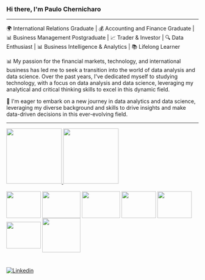 ### Hi there, I'm Paulo Chernicharo 

---

🌍 International Relations Graduate | 💰 Accounting and Finance Graduate | 📊 Business Management Postgraduate | 📈 Trader & Investor | 🔍 Data Enthusiast | 📊 Business Intelligence & Analytics | 📚 Lifelong Learner 

📊 My passion for the financial markets, technology, and international business has led me to seek a transition into the world of data analysis and data science. Over the past years, I've dedicated myself to studying technology, with a focus on data analysis and data science, leveraging my analytical and critical thinking skills to excel in this dynamic field. 

🚀 I'm eager to embark on a new journey in data analytics and data science, leveraging my diverse background and skills to drive insights and make data-driven decisions in this ever-evolving field.


---

<div align="">
  <a href="https://github.com/pchernic">
    <img height="145em" src="https://github-readme-stats.vercel.app/api?username=pchernic&count_private=true&include_all_commits=true&show_icons=true&theme=dracula&hide_border=false&show_owner=true"/>
    <img height="145em" src="https://github-readme-stats.vercel.app/api/top-langs/?username=pchernic&theme=dracula&hide_border=false&&layout=compact"/>
  </a>
</div>

<div style="display: inline_block"><br>
  
  <img align="center" height="70" width="90" src="https://cdn.jsdelivr.net/gh/devicons/devicon/icons/python/python-original.svg" />

  <img align="center" height="70" width="100" src="https://on-train.com/wp-content/uploads/2021/03/Presentation1-1024x576.png" />
  
  <img align="center" height="70" width="100" src="https://i.ytimg.com/vi/cZ8QKuns-a8/maxresdefault.jpg"/>
          
  <img align="center" height="70" width="90" src="https://cdn.jsdelivr.net/gh/devicons/devicon/icons/mysql/mysql-original-wordmark.svg" />
 
  <img align="center" height="70" width="90" src="https://www.producttranquility.com/wp-content/uploads/2021/07/Google-Looker-Logo-Full.svg"> 

  <img align="center" height="70" width="90" src = "https://www.tekenable.ie/wp-content/uploads/2019/09/PowerBI-Icon-Transparent.png"/>
  
  <img align="center" height="90" width="100" src = "https://th.bing.com/th/id/R.34ca64c9a81508f1770bd402d29927d1?rik=h0ACtuHOklD1Mw&pid=ImgRaw&r=0)](https://th.bing.com/th/id/OIP.juH1ZWUGcAC826-IjLYXAQAAAA?rs=1&pid=ImgDetMain](https://www.owlpoint.com/wp-content/uploads/2020/06/Foundation.png"/>

</div>



</div>

#


[![Linkedin](https://img.shields.io/badge/LinkedIn-0077B5?style=for-the-badge&logo=linkedin&logoColor=white)](https://www.linkedin.com/in/paulo-chernicharo/)
